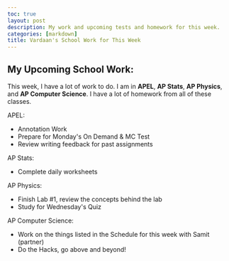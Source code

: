 ```yaml
---
toc: true
layout: post
description: My work and upcoming tests and homework for this week.
categories: [markdown]
title: Vardaan's School Work for This Week
---
```

## My Upcoming School Work:

This week, I have a lot of work to do. I am in **APEL**, **AP Stats**, **AP Physics**, and **AP Computer Science**. I have a lot of homework from all of these classes.

APEL:

- Annotation Work
- Prepare for Monday's On Demand & MC Test
- Review writing feedback for past assignments

AP Stats:

- Complete daily worksheets

AP Physics:

- Finish Lab #1, review the concepts behind the lab
- Study for Wednesday's Quiz

AP Computer Science:

- Work on the things listed in the Schedule for this week with Samit (partner)
- Do the Hacks, go above and beyond!
